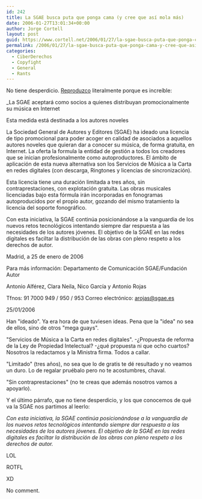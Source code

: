 ```yaml
---
id: 242
title: La SGAE busca puta que ponga cama (y cree que así­ mola más)
date: 2006-01-27T13:01:34+00:00
author: Jorge Cortell
layout: post
guid: https://www.cortell.net/2006/01/27/la-sgae-busca-puta-que-ponga-cama-y-cree-que-asi-mola-mas/
permalink: /2006/01/27/la-sgae-busca-puta-que-ponga-cama-y-cree-que-asi-mola-mas/
categories:
  - CiberDerechos
  - Copyfight
  - General
  - Rants
---
```

No tiene desperdicio. [Reproduzco](https://www.sgae.es/contenido/cont.inm?instanceId=1364&tipoId=38&selectedMenu=29) literalmente porque es increí­ble:

_La SGAE aceptará como socios a quienes distribuyan promocionalmente su música en Internet
  
Esta medida está destinada a los autores noveles</p> 

La Sociedad General de Autores y Editores (SGAE) ha ideado una licencia de tipo promocional para poder acoger en calidad de asociados a aquellos autores noveles que quieran dar a conocer su música, de forma gratuita, en Internet. La oferta la formula la entidad de gestión a todos los creadores que se inician profesionalmente como autoproductores. El ámbito de aplicación de esta nueva alternativa son los Servicios de Música a la Carta en redes digitales (con descarga, Ringtones y licencias de sincronización).

Esta licencia tiene una duración limitada a tres años, sin contraprestaciones, con explotación gratuita. Las obras musicales licenciadas bajo esta fórmula irán incorporadas en fonogramas autoproducidos por el propio autor, gozando del mismo tratamiento la licencia del soporte fonográfico.

Con esta iniciativa, la SGAE continúa posicionándose a la vanguardia de los nuevos retos tecnológicos intentando siempre dar respuesta a las necesidades de los autores jóvenes. El objetivo de la SGAE en las redes digitales es faciltar la distribución de las obras con pleno respeto a los derechos de autor.

Madrid, a 25 de enero de 2006
  
Para más información: Departamento de Comunicación SGAE/Fundación Autor
  
Antonio Alférez, Clara Neila, Nico Garcí­a y Antonio Rojas
  
Tfnos: 91 7000 949 / 950 / 953 Correo electrónico: arojas@sgae.es

25/01/2006</em>

Han "ideado". Ya era hora de que tuviesen ideas. Pena que la "idea" no sea de ellos, sino de otros "mega guays".

"Servicios de Música a la Carta en redes digitales". -¿Propuesta de reforma de la Ley de Propiedad Intelectual? -¿qué propuesta ni que ocho cuartos? Nosotros la redactamos y la Ministra firma. Todos a callar.

"Limitado" (tres años), no sea que lo de gratis te dé resultado y no veamos un duro. Lo de regalar pruébalo pero no te acostumbres, chaval.

"Sin contraprestaciones" (no te creas que además nosotros vamos a apoyarlo).

Y el último párrafo, que no tiene desperdicio, y los que conocemos de qué va la SGAE nos partimos al leerlo:
  
_Con esta iniciativa, la SGAE continúa posicionándose a la vanguardia de los nuevos retos tecnológicos intentando siempre dar respuesta a las necesidades de los autores jóvenes. El objetivo de la SGAE en las redes digitales es faciltar la distribución de las obras con pleno respeto a los derechos de autor._
  
LOL
  
ROTFL
  
XD
  
No comment.